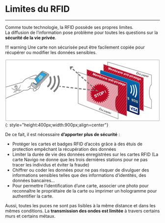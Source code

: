 # Limites du RFID

---  

Comme toute technologie, la RFID possède ses propres limites.  
La diffusion de l’information pose problème pour toutes les questions sur la **sécurité de la vie privée**.   

!!! warning
    Une carte non sécurisée peut être facilement copiée pour récupérer ou modifier les données sensibles.
    
    
![rfidblock](./assets/images/rfid/rfidblock.png "rfidblock"){: style="height:400px;width:900px;align=center"}


De ce fait, il est nécessaire **d’apporter plus de sécurité** :

- Protéger les cartes et badges RFID d’accès grâce à des étuis de protection empêchant la récupération des données  
- Limiter la durée de vie des données enregistrées sur les cartes RFID (La carte Navigo ne donne que les trois dernières stations pour ne pas tracer les individus et éviter la fraude)  
- Chiffrer ou coder les données pour ne pas risquer de divulguer des informations sensibles telles que des informations d’identités, des données bancaires…
- Pour permettre l’identification d’une carte, associer une photo pour reconnaître le propriétaire de la carte ou imprimer un hologramme pour authentifier la carte.

Aussi, toutes les puces ne sont pas lisibles à la même distance et dans les mêmes conditions. 
La **transmission des ondes est limitée** à travers certains murs et certains métaux.  